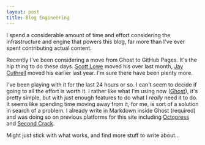 ```yaml
---
layout: post
title: Blog Engineering
---
```


I spend a considerable amount of time and effort considering the infrastructure and engine that powers this blog, far more than I've ever spent contributing actual content. 

Recently I've been considering a move from Ghost to GitHub Pages. It's the hip thing to do these days. [Scott Lowe](http://blog.scottlowe.org) moved his over last month, [Jay Cuthrell](http://jaycuthrell.com) moved his earlier last year. I'm sure there have been plenty more.

I've been playing with it for the last 24 hours or so. I can't seem to decide if going to all the effort is worth it. I rather like what I'm using now ([Ghost](http://ghost.org)), it's pretty simple, but with just enough features to do what I *really* need it to do. It seems like spending time moving away from it, for me, is sort of a solution in search of a problem. I already write in Markdown inside Ghost (required) and was doing so on previous platforms for this site including [Octopress](http://octopress.org) and [Second Crack](http://www.marco.org/secondcrack).

Might just stick with what works, and find more stuff to write about...